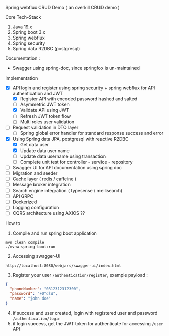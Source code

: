 Spring webflux CRUD Demo ( an overkill CRUD demo )

Core Tech-Stack 
1. Java 19.x
2. Spring boot 3.x
3. Spring webflux 
4. Spring security
5. Spring data R2DBC (postgresql)

Documentation : 
- Swagger using spring-doc, since springfox is un-maintained 

Implementation 
- [x] API login and register using spring security + spring webflux for API authentication and JWT 
  - [x] Register API with encoded password hashed and salted
  - [ ] Asymmetric JWT token
  - [x] Validate API using JWT 
  - [ ] Refresh JWT token flow 
  - [ ] Multi roles user validation 
- [ ] Request validation in DTO layer 
  - [ ] Spring global error handler for standard response success and error
- [x] Using Spring data JPA, postgresql with reactive R2DBC
  - [x] Get data user 
  - [x] Update data user name  
  - [ ] Update data username using transaction   
  - [ ] Complete unit test for controller - service - repository
- [ ] Swagger UI for API documentation using spring doc 
- [ ] Migration and seeder
- [ ] Cache layer ( redis / caffeine )
- [ ] Message broker integration
- [ ] Search engine integration ( typesense / meilisearch)
- [ ] API GRPC
- [ ] Dockerized
- [ ] Logging configuration
- [ ] CQRS architecture using AXIOS ??

How to 
1. Compile and run spring boot application
```shell
mvn clean compile 
./mvnw spring-boot:run
```
2. Accessing swagger-UI
```shell
http://localhost:8080/webjars/swagger-ui/index.html
```
3. Register your user `/authentication/register`, example payload : 
```json
{
  "phoneNumber": "0812312312300",
  "password": "+D^dlW",
  "name": "john doe"
}
```
4. if success and user created, login with registered user and password  `/authentication/login`
5. if login success, get the JWT token for authenticate for accessing `/user` API
